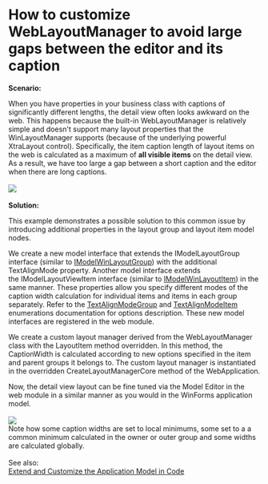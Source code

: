 # How to customize WebLayoutManager to avoid large gaps between the editor and its caption


<strong>Scenario:</strong><br />
<p>When you have properties in your business class with captions of significantly different lengths, the detail view often looks awkward on the web. This happens because the built-in WebLayoutManager is relatively simple and doesn't support many layout properties that the WinLayoutManager supports (because of the underlying powerful XtraLayout control). Specifically, the item caption length of layout items on the web is calculated as a maximum of <strong>all visible items</strong> on the detail view. As a result, we have too large a gap between a short caption and the editor when there are long captions.<br /><br /><img src="https://raw.githubusercontent.com/DevExpress-Examples/how-to-customize-weblayoutmanager-to-avoid-large-gaps-between-the-editor-and-its-caption-t228434/17.1.3+/media/6501880a-f405-11e4-80bf-00155d62480c.png"><br /><strong><br />Solution:</strong></p>
<p>This example demonstrates a possible solution to this common issue by introducing additional properties in the layout group and layout item model nodes.</p>
<p>We create a new model interface that extends the IModelLayoutGroup interface (similar to <a href="https://documentation.devexpress.com/#eXpressAppFramework/clsDevExpressExpressAppWinSystemModuleIModelWinLayoutGrouptopic">IModelWinLayoutGroup</a>) with the additional TextAlignMode property. Another model interface extends the IModelLayoutViewItem interface (similar to <a href="https://documentation.devexpress.com/#eXpressAppFramework/clsDevExpressExpressAppWinSystemModuleIModelWinLayoutItemtopic">IModelWinLayoutItem</a>) in the same manner. These properties allow you specify different modes of the caption width calculation for individual items and items in each group separately. Refer to the <a href="https://documentation.devexpress.com/#WindowsForms/DevExpressXtraLayoutTextAlignModeGroupEnumtopic">TextAlignModeGroup</a> and <a href="https://documentation.devexpress.com/#WindowsForms/DevExpressXtraLayoutTextAlignModeItemEnumtopic">TextAlignModeItem</a> enumerations documentation for options description. These new model interfaces are registered in the web module.</p>
<p>We create a custom layout manager derived from the WebLayoutManager class with the LayoutItem method overridden. In this method, the CaptionWidth is calculated according to new options specified in the item and parent groups it belongs to. The custom layout manager is instantiated in the overridden CreateLayoutManagerCore method of the WebApplication.</p>
<p>Now, the detail view layout can be fine tuned via the Model Editor in the web module in a similar manner as you would in the WinForms application model.<br /><br /><img src="https://raw.githubusercontent.com/DevExpress-Examples/how-to-customize-weblayoutmanager-to-avoid-large-gaps-between-the-editor-and-its-caption-t228434/17.1.3+/media/73c33883-f405-11e4-80bf-00155d62480c.png"><br />Note how some caption widths are set to local minimums, some set to a a common minimum calculated in the owner or outer group and some widths are calculated globally.<br /><br />See also:<br /><a href="https://documentation.devexpress.com/eXpressAppFramework/CustomDocument113169.aspx">Extend and Customize the Application Model in Code</a></p>
<p> </p>

<br/>


